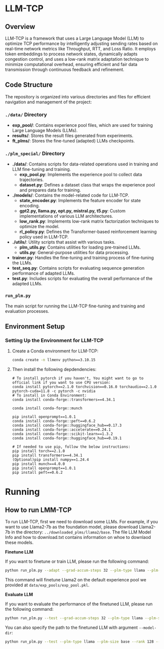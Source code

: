# LLM-TCP

## Overview

LLM-TCP is a framework that uses a Large Language Model (LLM) to optimize TCP performance by intelligently adjusting sending rates based on real-time network metrics like Throughput, RTT, and Loss Ratio. It employs token embeddings to process network states, dynamically adapts congestion control, and uses a low-rank matrix adaptation technique to minimize computational overhead, ensuring efficient and fair data transmission through continuous feedback and refinement.

## Code Structure

The repository is organized into various directories and files for efficient navigation and management of the project:

### `./data/` Directory
- **exp_pool/**: Contains experience pool files, which are used for training Large Language Models (LLMs).
- **results/**: Stores the result files generated from experiments.
- **ft_plms/**: Stores the fine-tuned (adapted) LLMs checkpoints.

### `./plm_special/` Directory
- **./data/**: Contains scripts for data-related operations used in training and LLM fine-tuning and training.
  - **exp_pool.py**: Implements the experience pool to collect data trajectories.
  - **dataset.py**: Defines a dataset class that wraps the experience pool and prepares data for training.
- **./models/**: Contains the model-related code for LLM-TCP.
  - **state_encoder.py**: Implements the feature encoder for state encoding.
  - **gpt2.py, llama.py, opt.py, mistral.py, t5.py**: Custom implementations of various LLM architectures.
  - **low_rank.py**: Implements low-rank matrix factorization techniques to optimize the model.
  - **rl_policy.py**: Defines the Transformer-based reinforcement learning policy used in LLM-TCP.
- **./utils/**: Utility scripts that assist with various tasks.
  - **plm_utils.py**: Contains utilities for loading pre-trained LLMs.
  - **utils.py**: General-purpose utilities for data processing.
- **trainer.py**: Handles the fine-tuning and training process of fine-tuning the LLMs.
- **test_seq.py**: Contains scripts for evaluating sequence generation performance of adapted LLMs.
- **test.py**: Includes scripts for evaluating the overall performance of the adapted LLMs.

### `run_plm.py`
The main script for running the LLM-TCP fine-tuning and training and evaluation processes.

## Environment Setup

### Setting Up the Environment for LLM-TCP

1. Create a Conda environment for LLM-TCP:

   ```bash
   conda create -n llmenv python==3.10.15


2. Then install the following depdendencies:

   ```
   # To install pytorch if you haven't, You might want to go to official link if you want to use CPU version:
   conda install pytorch==2.1.0 torchvision==0.16.0 torchaudio==2.1.0 pytorch-cuda=11.8 -c pytorch -c nvidia
   # To install in Conda Environment:
   conda install conda-forge::transformers==4.34.1
   
   conda install conda-forge::munch
   
   pip install openprompt==1.0.1   
   conda install conda-forge::peft==0.6.2   
   conda install conda-forge::huggingface_hub==0.17.3   
   conda install conda-forge::accelerate==0.24.1   
   conda install conda-forge::scikit-learn==1.3.2   
   conda install conda-forge::huggingface_hub==0.19.1
      
   # If needed to use pip, follow the below instructions:   
   pip install torch==2.1.0
   pip install transformers==4.34.1
   (Optional)pip install numpy==1.24.4   
   pip install munch==4.0.0   
   pip install openprompt==1.0.1   
   pip install peft==0.6.2

   ```


# Running
## How to run LMM-TCP
To run LLM-TCP, first we need to download some LLMs. For example, if you want to use Llama2-7b as the foundation model, please download Llama2-7b in the directory: `../downloaded_plms/llama2/base`. The file LLM Model Info and how to download.txt contains information on whoe to downlaod these models.

**Finetune LLM**

If you want to finetune or train LLM, please run the following command:
```sh
python run_plm.py --adapt --grad-accum-steps 32 --plm-type llama --plm-size base --rank 128 --device cuda:0 --lr 0.0001 --warmup-steps 2000 --num-epochs 80 --eval-per-epoch 2 
```
This command will finetune Llama2 on the default experience pool we provided at `data/exp_pools/exp_pool.pkl`.


**Evaluate LLM**

If you want to evaluate the performance of the finetuned LLM, please run the following command:
```sh
python run_plm.py --test --grad-accum-steps 32 --plm-type llama --plm-size base --rank 128 --device cuda:0 --lr 0.0001 --warmup-steps 2000 --num-epochs 80 --eval-per-epoch 2
```
You can also specify the path to the finetuned LLM with argument `--model-dir`:
```sh
python run_plm.py --test --plm-type llama --plm-size base --rank 128 --device cuda:0 --model-dir you_finetune_llm_dir
```
